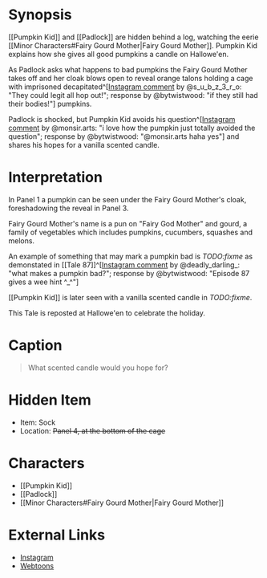 # Synopsis
[[Pumpkin Kid]] and [[Padlock]] are hidden behind a log, watching the eerie [[Minor Characters#Fairy Gourd Mother|Fairy Gourd Mother]]. Pumpkin Kid explains how she gives all good pumpkins a candle on Hallowe'en.

As Padlock asks what happens to bad pumpkins the Fairy Gourd Mother takes off and her cloak blows open to reveal orange talons holding a cage with imprisoned decapitated^[[Instagram comment](https://www.instagram.com/p/B35Rm7vAszu/) by @s_u_b_z_3_r_o: "They could legit all hop out!"; response by @bytwistwood: "if they still had their bodies!"] pumpkins.

Padlock is shocked, but Pumpkin Kid avoids his question^[[Instagram comment](https://www.instagram.com/p/B35Rm7vAszu/) by @monsir.arts: "i love how the pumpkin just totally avoided the question"; response by @bytwistwood: "@monsir.arts haha yes"] and shares his hopes for a vanilla scented candle.

# Interpretation
In Panel 1 a pumpkin can be seen under the Fairy Gourd Mother's cloak, foreshadowing the reveal in Panel 3.

Fairy Gourd Mother's name is a pun on "Fairy God Mother" and gourd, a family of vegetables which includes pumpkins, cucumbers, squashes and melons.

An example of something that may mark a pumpkin bad is *TODO:fixme* as demonstated in [[Tale 87]]^[[Instagram comment](https://www.instagram.com/p/B35Rm7vAszu/) by @deadly_darling_: "what makes a pumpkin bad?"; response by @bytwistwood: "Episode 87 gives a wee hint ^_^"]

[[Pumpkin Kid]] is later seen with a vanilla scented candle in *TODO:fixme*.

This Tale is reposted at Hallowe'en to celebrate the holiday.

# Caption
> What scented candle would you hope for?

# Hidden Item
* Item: Sock
* Location: <strike>Panel 4, at the bottom of the cage</strike>

# Characters
* [[Pumpkin Kid]]
* [[Padlock]]
* [[Minor Characters#Fairy Gourd Mother|Fairy Gourd Mother]]

# External Links
* [Instagram](https://www.instagram.com/p/B35Rm7vAszu/)
* [Webtoons](https://www.webtoons.com/en/challenge/twistwood-tales/13-the-fairy-gourd-mother/viewer?title_no=344740&episode_no=13)